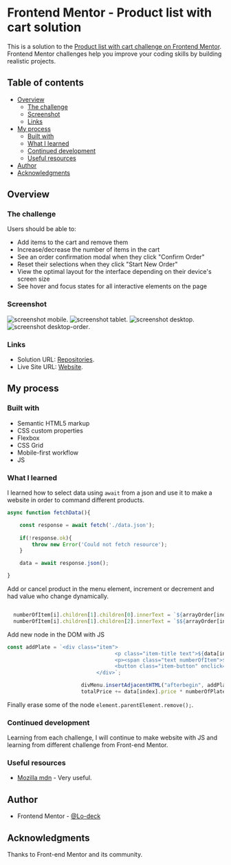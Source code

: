 # Frontend Mentor - Product list with cart solution

This is a solution to the [Product list with cart challenge on Frontend Mentor](https://www.frontendmentor.io/challenges/product-list-with-cart-5MmqLVAp_d). Frontend Mentor challenges help you improve your coding skills by building realistic projects. 

## Table of contents

- [Overview](#overview)
  - [The challenge](#the-challenge)
  - [Screenshot](#screenshot)
  - [Links](#links)
- [My process](#my-process)
  - [Built with](#built-with)
  - [What I learned](#what-i-learned)
  - [Continued development](#continued-development)
  - [Useful resources](#useful-resources)
- [Author](#author)
- [Acknowledgments](#acknowledgments)


## Overview

### The challenge

Users should be able to:

- Add items to the cart and remove them
- Increase/decrease the number of items in the cart
- See an order confirmation modal when they click "Confirm Order"
- Reset their selections when they click "Start New Order"
- View the optimal layout for the interface depending on their device's screen size
- See hover and focus states for all interactive elements on the page


### Screenshot

![screenshot mobile](https://github.com/Lo-Deck/Product-list-with-cart/blob/main/screenshot/Product%20list%20with%20cart-mobile.png).
![screenshot tablet](https://github.com/Lo-Deck/Product-list-with-cart/blob/main/screenshot/Product%20list%20with%20cart-tablet.png).
![screenshot desktop](https://github.com/Lo-Deck/Product-list-with-cart/blob/main/screenshot/Product%20list%20with%20cart-desktop.png).
![screenshot desktop-order](https://github.com/Lo-Deck/Product-list-with-cart/blob/main/screenshot/Product%20list%20with%20cart-desktop-order.png).



### Links

- Solution URL: [Repositories](https://github.com/Lo-Deck/Product-list-with-cart).
- Live Site URL: [Website](https://lo-deck.github.io/Product-list-with-cart/).



## My process

### Built with

- Semantic HTML5 markup
- CSS custom properties
- Flexbox
- CSS Grid
- Mobile-first workflow
- JS


### What I learned

I learned how to select data using `await` from a json and use it to make a website in order to command different products.

```js
async function fetchData(){

    const response = await fetch('./data.json');
    
    if(!response.ok){
        throw new Error('Could not fetch resource');
    }

    data = await response.json();

}
```

Add or cancel product in the menu element, increment or decrement and had value who change dynamically.


```js

  numberOfItem[i].children[1].children[0].innerText = `${arrayOrder[index].numberOfPlate}x`;
  numberOfItem[i].children[1].children[2].innerText = `$${arrayOrder[index].totalPricePerPlate}`; 

```

Add new node in the DOM with JS 

```js
const addPlate = `<div class="item">
                                   <p class="item-title text">${data[index].name}</p>
                                   <p><span class="text numberOfItem">${numberOfPlate}x</span><span class="text pricePerItem">@ $${(data[index].price).toFixed(2)}</span><span class="text-semiBold totalPerItem">$${(data[index].price * numberOfPlate).toFixed(2)}</span></p>
                                   <button class="item-button" onclick="deleteItem(this)"><img class="icon-close" src="./images/icon-remove-item.svg" alt=""></button>
                             </div>`;

                        divMenu.insertAdjacentHTML("afterbegin", addPlate);
                        totalPrice += data[index].price * numberOfPlate;
```

Finally erase some of the node `element.parentElement.remove();`.


### Continued development

Learning from each challenge, I will continue to make website with JS and learning from different challenge from Front-end Mentor.


### Useful resources

- [Mozilla mdn](https://developer.mozilla.org/) - Very useful.


## Author

- Frontend Mentor - [@Lo-deck](https://www.frontendmentor.io/profile/Lo-Deck)


## Acknowledgments

Thanks to Front-end Mentor and its community.